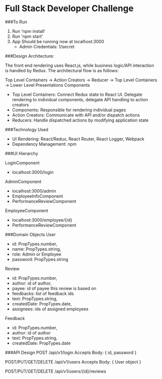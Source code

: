 # Full Stack Developer Challenge

###To Run
1. Run 'npm install'
2. Run 'npm start'
3. App Should be running now at localhost:3000
	* Admin Credentials: 1/secret

###Design Architecture:

The front end rendering uses React.js, while business logic/API interaction is handled by Redux. The architectural flow is as follows:

Top Level Containers -> Action Creators -> Reducer -> Top Level Containers -> Lower Level Presentations Components

* Top Level Containers: Connect Redux state to React UI.  Delegate rendering to individual components, delegate API handling to action creators
* Components: Responsible for rendering individual pages
* Action Creators: Communicate with API and/or dispatch actions
* Reducers: Handle dispatched actions by modifying application state

###Technology Used

* UI Rendering: React/Redux, React Router, React Logger, Webpack
* Dependency Management: npm

###UI Hierarchy

LoginComponent
* localhost:3000/login

AdminComponent
* localhost:3000/admin
* EmployeeInfoComponent
* PerformanceReviewComponent

EmployeeComponent 
* localhost:3000/employee/{id}
* PerformanceReviewComponent

###Domain Objects
User
* id: PropTypes.number,
* name: PropTypes.string,
* role: Admin or Employee
* password: PropTypes.string

Review
* id: PropTypes.number,
* author: id of author,
* payee: id of payee this review is based on
* feedbacks: list of feedback ids
* text: PropTypes.string,
* createdDate: PropTypes.date,
* assignees: ids of assigned employees

Feedback
* id: PropTypes.number,
* author: id of author
* text: PropTypes.string,
* createdDate: PropTypes.date

###API Design
POST /api/v1/login
Accepts Body: { id, password }

POST/PUT/GET/DELETE
/api/v1/users
Accepts Body: { User object }

POST/PUT/GET/DELETE
/api/v1/users/{id}/reviews
